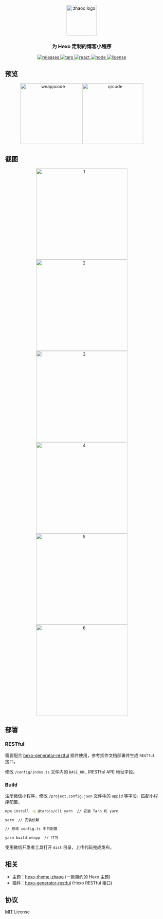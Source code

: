 <div align="center">
  <a href="https://github.com/izhaoo/hexo-theme-zhaoo/" target="_blank" rel="noopener noreferrer">
    <img src="./screenshots/zhaoo-logo.png" alt="zhaoo logo" width="100">
  </a>
</div>

<h3 align="center">为 Hexo 定制的博客小程序</h3>  

<div align="center">
  <a href="https://github.com/izhaoo/hexo-theme-zhaoo/releases" target="_blank" rel="noopener noreferrer">
    <img alt="releases" src="https://img.shields.io/badge/releases-v1.0.0-blue.svg?style=flat-square&longCache=true">
  </a>
  <a href="https://taro.aotu.io/" target="_blank" rel="noopener noreferrer">
    <img alt="taro" src="https://img.shields.io/badge/react-%3E=3.0.9-blue.svg?style=flat-square&logo=react&longCache=true">
  </a>
    <a href="https://reactjs.org/" target="_blank" rel="noopener noreferrer">
    <img alt="react" src="https://img.shields.io/badge/taro-%3E=16.8.0-blue.svg?style=flat-square&longCache=true">
  </a>
  <a href="https://nodejs.org" target="_blank" rel="noopener noreferrer">
    <img alt="node" src="https://img.shields.io/badge/node-%3E=10.9.0-green.svg?style=flat-square&logo=Node.js&longCache=true">
  </a>
  <a href="(https://github.com/izhaoo/hexo-theme-zhaoo/blob/master/LICENSE" target="_blank" rel="noopener noreferrer">
    <img alt="license" src="https://img.shields.io/badge/license-MIT-green.svg?style=flat-square&longCache=true">
  </a>
</div>

## 预览

<div align="center">
  <img src="./screenshots/weappcode.jpg" alt="weappcode" height="200">
  <img src="./screenshots/qrcode.jpg" alt="qrcode" height="200">
</div>

## 截图

<div align="center">
  <img src="./screenshots/1.jpg" alt="1" width="300">
  <img src="./screenshots/2.jpg" alt="2" width="300">
</div>

<div align="center">
  <img src="./screenshots/3.jpg" alt="3" width="300">
  <img src="./screenshots/4.jpg" alt="4" width="300">
</div>

<div align="center">
  <img src="./screenshots/5.jpg" alt="5" width="300">
  <img src="./screenshots/6.jpg" alt="6" width="300">
</div>

## 部署

### RESTful

需要配合 [hexo-generator-restful](https://github.com/izhaoo/hexo-generator-restful) 插件使用，参考插件文档部署并生成 `RESTful` 接口。

修改 `/config/index.ts` 文件内的 `BASE_URL` (RESTful API) 地址字段。

### Build

注册微信小程序，修改 `/project.config.json` 文件中的 `appid` 等字段，匹配小程序配置。

```bash
npm install -g @tarojs/cli yarn  // 安装 Taro 和 yarn

yarn  // 安装依赖

// 修改 config.ts 中的配置

yarn build:weapp  // 打包
```

使用微信开发者工具打开 `dist` 目录，上传代码完成发布。

## 相关

* 主题：[hexo-theme-zhaoo](https://github.com/izhaoo/hexo-theme-zhaoo) (一款简约的 Hexo 主题)
* 插件：[hexo-generator-restful](https://github.com/izhaoo/hexo-generator-restful) (Hexo RESTful 接口)

## 协议

[MIT](https://github.com/izhaoo/hexo-theme-zhaoo/blob/master/LICENSE) License
